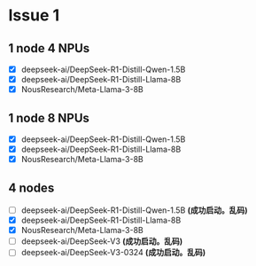 # Issue 1

## 1 node 4 NPUs
* [x] deepseek-ai/DeepSeek-R1-Distill-Qwen-1.5B
* [x] deepseek-ai/DeepSeek-R1-Distill-Llama-8B
* [x] NousResearch/Meta-Llama-3-8B

## 1 node 8 NPUs
* [x] deepseek-ai/DeepSeek-R1-Distill-Qwen-1.5B
* [x] deepseek-ai/DeepSeek-R1-Distill-Llama-8B
* [x] NousResearch/Meta-Llama-3-8B

## 4 nodes
* [ ] deepseek-ai/DeepSeek-R1-Distill-Qwen-1.5B **(成功启动。乱码)**
* [x] deepseek-ai/DeepSeek-R1-Distill-Llama-8B
* [x] NousResearch/Meta-Llama-3-8B
* [ ] deepseek-ai/DeepSeek-V3 **(成功启动。乱码)**
* [ ] deepseek-ai/DeepSeek-V3-0324 **(成功启动。乱码)**
